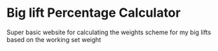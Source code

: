 # Big lift Percentage Calculator

Super basic website for calculating the weights scheme for my big lifts based on the working set weight